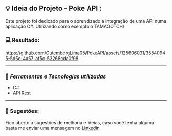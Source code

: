 ## 💡 Ideia do Projeto - Poke API :
Este projeto foi dedicado para o aprendizado a integração de uma API numa aplicação C#. Utilizando como exemplo o TAMAGOTCHI
 ### 💻 Resultado:



https://github.com/GutembergLima05/PokeAPI/assets/125606031/35540945-5d5e-4a57-af5c-52268cda0f98




<hr>

### 🌌 *Ferramentas e Tecnologias utilizadas*

- C#
- API Rest
  


<hr>

### 💬 Sugestões:

Fico aberto a sugestões de melhoria e ideias, caso você tenha alguma basta me enviar uma mensagem no <a href="https://www.linkedin.com/in/gutemberglima/">Linkedin</a>



